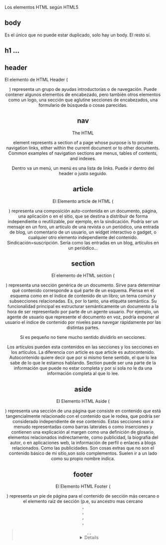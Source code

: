 Los elementos HTML según HTML5

## body ## 
Es el único que no puede estar duplicado, solo hay un body. El resto sí.

## h1 ... ##

## header ##
El elemento de HTML Header (<header>) representa un grupo de ayudas introductorias o de navegación. Puede contener algunos elementos de encabezado, pero también otros elementos como un logo, una sección que aglutine secciones de encabezados, una formulario de búsqueda o cosas parecidas.

## nav ##
The HTML <nav> element represents a section of a page whose purpose is to provide navigation links, either within the current document or to other documents. Common examples of navigation sections are menus, tables of contents, and indexes. 

Dentro va un menú, un menú es una lista de links. Puede ir dentro del header o justo seguido.

## article ##
El Elemento article de HTML (<article>) representa una composición auto-contenida en un documento, página, una aplicación o en el sitio, que se destina a distribuir de forma independiente o reutilizable, por ejemplo, en la sindicación. Podría ser un mensaje en un foro, un artículo de una revista o un periódico, una entrada de blog, un comentario de un usuario, un widget interactivo o gadget, o cualquier otro elemento independiente del contenido. 
Sindicación=suscripción. 
Sería como las entradas en un blog, artículos en un periódico...

## section ##
El elemento de HTML section (<section>) representa una sección genérica de un documento. Sirve para determinar qué contenido corresponde a qué parte de un esquema. Piensa en el esquema como en el índice de contenido de un libro; un tema común y subsecciones relacionadas.  Es, por lo tanto, una etiquéta semántica. Su funcionalidad principal es estructurar semánticamente un documento a la hora de ser representado por parte de un agente usuario. Por ejemplo, un agente de usuario que represente el documento en voz, podría exponer al usuario el índice de contenido por niveles para navegar rápidamente por las distintas partes.

Si es pequeño no tiene mucho sentido dividirlo en secciones. 

Los artículos pueden esta contenidos en las secciones y los secciones en los artículos. La diferencia con article es que article es autocontenido. Autocontenido quiere decir que por si mismo tiene sentido, el que lo lea sabe de lo que le estamos hablando. Section puede ser una parte de la información que puede no estar completa y por si sola no le da una información completa al que lo lee.

## aside ##
El Elemento HTML Aside (<aside>) representa una sección de una página que consiste en contenido que está tangencialmente relacionado con el contenido que le rodea, que podría ser considerado independiente de ese contenido. Estas secciones son a menudo representadas como barras laterales o como inserciones y contienen una explicación al margen como una definición de glosario, elementos relacionados indirectamente, como publicidad, la biografía del autor, o en aplicaciones web, la información de perfil o enlaces a blogs relacionados.
Como las publicidades. Son cosas extras que no son el contenido básico de mi sitio,son solo complementos. Suelen ir a un lado como su propio nombre indica.

## footer ##
El Elemento HTML Footer (<footer>) representa un pie de página para el contenido de sección más cercano o el elemento  raíz de sección (p.e, su ancestro mas cercano <article>, <aside>, <nav>, <section>,<blockquote>, <body>, <details>, <fieldset>, <figure>, <td>). Un pie de página típicamente contiene información acerca de el autor de la sección, datos de derechos de autor o enlaces a documentos relacionados. No tiene por qué ir al final de la página.

## adress ##
El elemento HTML <address> aporta información de contacto para su <article> más cercano o ancestro <body>; en el último caso lo aplica a todo el documento.


Los elementos según versiones más avanzadas de HTML5 (ahora estamos en 5.2)

## main ##
El elemento HTML <main>  representa el contenido principal del <body> de un documento o aplicación. El área principal del contenido consiste en el contenido que está directamente relacionado, o se expande sobre el tema central de un documento o la funcionalidad central de una aplicación. Este contenido debe ser único al documento, excluyendo cualquier contenido que se repita a través de un conjunto de documentos como barras laterales, enlaces de navegación, información de derechos de autor, logos del sitio y formularios de búsqueda (a menos, claro, que la función principal del documento sea un formulario de búsqueda).
Header, nav (cuando es un nav genérico), aside y footer no pueden ir dentro de main.
Define lo que cambia en una página según vas navegando. Cuaando navegas la parte de arriba de las webs (header) y lo de abajo:conócenos, ayuda, trabaja con nosotros... (footer) no cambia según tú vas tocando botones.

Es único, como body.
